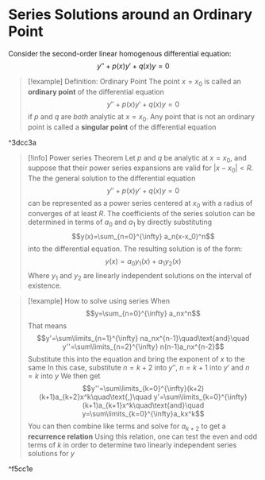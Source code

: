 # Series Solutions around an Ordinary Point
Consider the second-order linear homogenous differential equation:$$y''+p(x)y'+q(x)y=0$$

>[!example] Definition: Ordinary Point
>The point $x=x_0$ is called an **ordinary point** of the differential equation $$y''+p(x)y'+q(x)y=0$$
>if $p$ and $q$ are *both* analytic at $x=x_0$. Any point that is not an ordinary point is called a **singular point** of the differential equation

^3dcc3a


>[!info] Power series Theorem
>Let $p$ and $q$ be analytic at $x=x_0$, and suppose that their power series expansions are valid for $|x-x_0|<R$. The the general solution to the differential equation$$y''+p(x)y'+q(x)y=0$$
>can be represented as a power series centered at $x_0$ with a radius of converges of at least $R$. The coefficients of the series solution can be determined in terms of $a_0$ and $a_1$ by directly substituting $$y(x)=\sum_{n=0}^{\infty} a_n(x-x_0)^n$$ into the differential equation.
>The resulting solution is of the form:$$y(x)=a_0y_1(x)+a_1y_2(x)$$ Where $y_1$ and $y_2$ are linearly independent solutions on the interval of existence.

>[!example] How to solve using series
>When $$y=\sum_{n=0}^{\infty} a_nx^n$$
>That means $$y'=\sum\limits_{n=1}^{\infty} na_nx^{n-1}\quad\text{and}\quad y''=\sum\limits_{n=2}^{\infty} n(n-1)a_nx^{n-2}$$
>Substitute this into the equation and bring the exponent of $x$ to the same
>In this case, substitute $n=k+2$ into $y''$, $n=k+1$ into $y'$ and $n=k$ into $y$
>We then get $$y''=\sum\limits_{k=0}^{\infty}(k+2)(k+1)a_{k+2}x^k\quad\text{,}\quad y'=\sum\limits_{k=0}^{\infty}(k+1)a_{k+1}x^k\quad\text{and}\quad y=\sum\limits_{k=0}^{\infty}a_kx^k$$
>You can then combine like terms and solve for $a_{k+2}$ to get a **recurrence relation**
>Using this relation, one can test the even and odd terms of $k$ in order to determine two linearly independent series solutions for $y$

^f5cc1e
